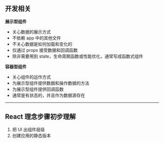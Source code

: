 ## 开发相关

**展示型组件**

- 关心数据的展示方式
- 不依赖 app 中的其他文件
- 不关心数据是如何加载和变化的
- 仅通过 props 接受数据和回调函数
- 除非需要用到 state，生命周期函数或性能优化，通常写成函数式组件

**容器型组件**

- 关心组件的运作方式
- 为展示型组件提供数据和操作数据的方法
- 为展示型组件提供回调函数
- 通常是有状态的，并且作为数据源存在

---

## React 理念步骤初步理解

1. 把 UI 出组件层级
2. 创建应用的静态版本
